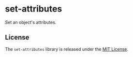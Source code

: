 # set-attributes

Set an object's attributes.

## License

The `set-attributes` library is released under the [MIT License](https://github.com/obsidian-btc/set-attributes/blob/master/MIT-License.txt).

